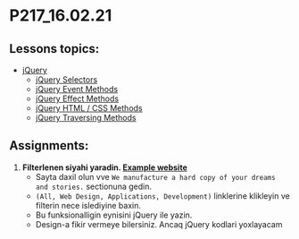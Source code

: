 # P217_16.02.21

## Lessons topics:

- [jQuery](https://www.w3schools.com/jquery/default.asp)
  - [jQuery Selectors](https://www.w3schools.com/jquery/jquery_ref_selectors.asp)
  - [jQuery Event Methods](https://www.w3schools.com/jquery/jquery_ref_events.asp)
  - [jQuery Effect Methods](https://www.w3schools.com/jquery/jquery_ref_effects.asp)
  - [jQuery HTML / CSS Methods](https://www.w3schools.com/jquery/jquery_ref_html.asp)
  - [jQuery Traversing Methods](https://www.w3schools.com/jquery/jquery_ref_traversing.asp)


## Assignments:

1. **Filterlenen siyahi yaradin. [Example website](http://www.templatemonsterpreview.com/demo/79976.html?_gl=1*17vvqbz*_ga*MTMyNDA3NTc5LjE2MDYwMzM5OTk.*_ga_FTPYEGT5LY*MTYxMDM1ODEyMy4yLjEuMTYxMDM1ODIxNy4zMQ..&_ga=2.42262885.1962604881.1610358124-132407579.1606033999&_gac=1.19756106.1606660214.Cj0KCQiAqo3-BRDoARIsAE5vnaJWN4hp9fy53urYil_73AVJeqCXLjJ42lj9N8PsVJcsIESDNcb4zQsaAkfeEALw_wcB)**
   - Sayta daxil olun vve `We manufacture a hard copy of your dreams and stories.` sectionuna gedin.
   - `(All, Web Design, Applications, Development)` linklerine klikleyin ve filterin nece islediyine baxin.
   - Bu funksionalligin eynisini jQuery ile yazin.
   - Design-a fikir vermeye bilersiniz. Ancaq jQuery kodlari yoxlayacam
